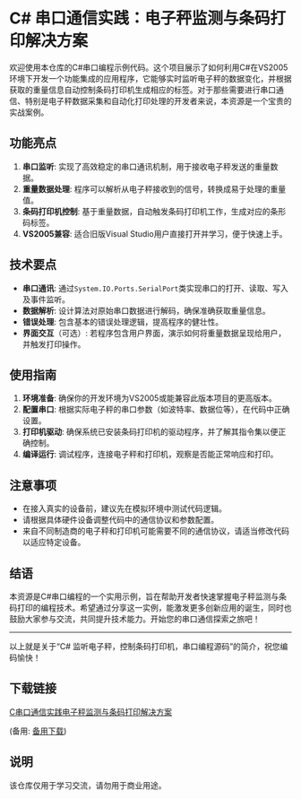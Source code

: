 # C# 串口通信实践：电子秤监测与条码打印解决方案

欢迎使用本仓库的C#串口编程示例代码。这个项目展示了如何利用C#在VS2005环境下开发一个功能集成的应用程序，它能够实时监听电子秤的数据变化，并根据获取的重量信息自动控制条码打印机生成相应的标签。对于那些需要进行串口通信、特别是电子秤数据采集和自动化打印处理的开发者来说，本资源是一个宝贵的实战案例。

## 功能亮点

1. **串口监听**: 实现了高效稳定的串口通讯机制，用于接收电子秤发送的重量数据。
2. **重量数据处理**: 程序可以解析从电子秤接收到的信号，转换成易于处理的重量值。
3. **条码打印机控制**: 基于重量数据，自动触发条码打印机工作，生成对应的条形码标签。
4. **VS2005兼容**: 适合旧版Visual Studio用户直接打开并学习，便于快速上手。

## 技术要点

- **串口通讯**: 通过`System.IO.Ports.SerialPort`类实现串口的打开、读取、写入及事件监听。
- **数据解析**: 设计算法对原始串口数据进行解码，确保准确获取重量信息。
- **错误处理**: 包含基本的错误处理逻辑，提高程序的健壮性。
- **界面交互**（可选）: 若程序包含用户界面，演示如何将重量数据呈现给用户，并触发打印操作。

## 使用指南

1. **环境准备**: 确保你的开发环境为VS2005或能兼容此版本项目的更高版本。
2. **配置串口**: 根据实际电子秤的串口参数（如波特率、数据位等），在代码中正确设置。
3. **打印机驱动**: 确保系统已安装条码打印机的驱动程序，并了解其指令集以便正确控制。
4. **编译运行**: 调试程序，连接电子秤和打印机，观察是否能正常响应和打印。

## 注意事项

- 在接入真实的设备前，建议先在模拟环境中测试代码逻辑。
- 请根据具体硬件设备调整代码中的通信协议和参数配置。
- 来自不同制造商的电子秤和打印机可能需要不同的通信协议，请适当修改代码以适应特定设备。

## 结语

本资源是C#串口编程的一个实用示例，旨在帮助开发者快速掌握电子秤监测与条码打印的编程技术。希望通过分享这一实例，能激发更多创新应用的诞生，同时也鼓励大家参与交流，共同提升技术能力。开始您的串口通信探索之旅吧！

---

以上就是关于“C# 监听电子秤，控制条码打印机，串口编程源码”的简介，祝您编码愉快！

## 下载链接
[C串口通信实践电子秤监测与条码打印解决方案](https://pan.quark.cn/s/65fe2be0e48c) 

(备用: [备用下载](https://pan.baidu.com/s/1oOfikOTo97ak1YvWIZK9PQ?pwd=1234))

## 说明

该仓库仅用于学习交流，请勿用于商业用途。
